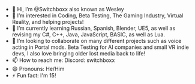 - 👋 Hi, I’m @Switchboxx also known as Wesley
- 👀 I’m interested in Coding, Beta Testing, The Gaming Industry, Virtual Reality, and helping projects!
- 🌱 I’m currently learning Russian, Spanish, Blender, UE5, as well as revising my C#, C++, Java, JavaScript, BASIC, as well as Lua. 
- 💞️ I’m looking to collaborate on many different projects such as voice acting in Portal mods. Beta Testing for AI companies and small VR indie devs, I also love bringing older lost media back to life!
- 📫 How to reach me: Discord: switchboxx
- 😄 Pronouns: He/Him
- ⚡ Fun fact: I'm 15!

<!---
Switchboxx/Switchboxx is a ✨ special ✨ repository because its `README.md` (this file) appears on your GitHub profile.
You can click the Preview link to take a look at your changes.
--->
